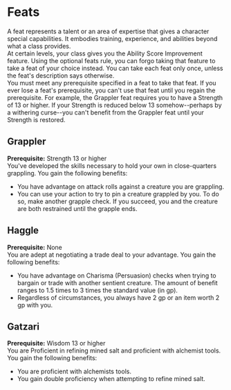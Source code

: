 # Feats 
A feat represents a talent or an area of expertise that gives a character special capabilities. It embodies training, experience, and abilities beyond what a class provides.    
At certain levels, your class gives you the Ability Score Improvement feature. Using the optional feats rule, you can forgo taking that feature to take a feat of your choice instead. You can take each feat only once, unless the feat's description says otherwise.    
You must meet any prerequisite specified in a feat to take that feat. If you ever lose a feat's prerequisite, you can't use that feat until you regain the prerequisite. For example, the Grappler feat requires you to have a Strength of 13 or higher. If your Strength is reduced below 13 somehow--perhaps by a withering curse--you can't benefit from the Grappler feat until your Strength is restored.

## Grappler 
**Prerequisite:** Strength 13 or higher    
You've developed the skills necessary to hold your own in close-quarters grappling. You gain the following benefits:

* You have advantage on attack rolls against a creature you are grappling.
* You can use your action to try to pin a creature grappled by you. To do so, make another grapple check. If you succeed, you and the creature are both restrained until the grapple ends.

## Haggle 

**Prerequisite:** None    
You are adept at negotiating a trade deal to your advantage. You gain the following benefits:

* You have advantage on Charisma (Persuasion) checks when trying to bargain or trade with another sentient creature. The amount of benefit ranges to 1.5 times to 3 times the standard value (in gp).
* Regardless of circumstances, you always have 2 gp or an item worth 2 gp with you.

## Gatzari

**Prerequisite:** Wisdom 13 or higher    
You are Proficient in refining mined salt and proficient with alchemist tools. You gain the following benefits:

* You are proficient with alchemists tools.
* You gain double proficiency when attempting to refine mined salt.
